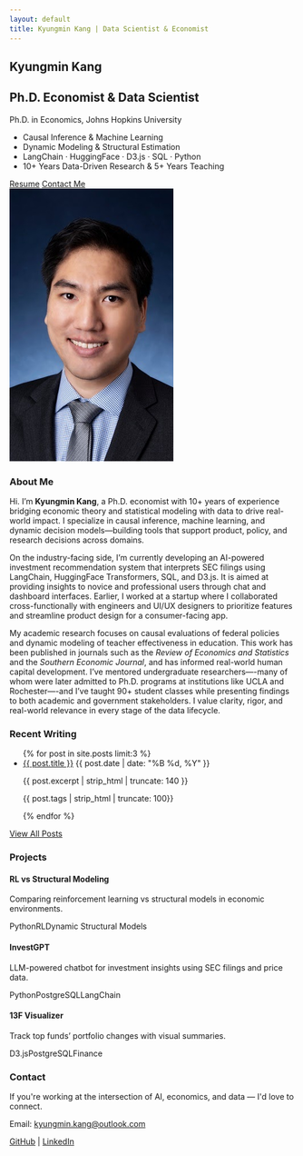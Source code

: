 ```yaml
---
layout: default
title: Kyungmin Kang | Data Scientist & Economist
---
```


<!-- Hero Section -->
<section class="hero">
  <div class="hero-content">
    <div class="hero-text">
      <h1>Kyungmin Kang</h1>
      <h2>Ph.D. Economist & Data Scientist</h2>
      <p>Ph.D. in Economics, Johns Hopkins University</p>
      <ul class="hero-skills">
        <li>Causal Inference & Machine Learning</li>
        <li>Dynamic Modeling & Structural Estimation</li>
        <li>LangChain · HuggingFace · D3.js · SQL · Python</li>
        <li>10+ Years Data-Driven Research & 5+ Years Teaching</li>
      </ul>
      <div class="hero-buttons">
        <a href="/resume.pdf" class="resume-btn">Resume</a>
        <a href="#contact" class="btn secondary">Contact Me</a>
      </div>
    </div>
    <div class="hero-image">
      <img src="/assets/img/headshot.jpg" alt="KM Kang Headshot">
    </div>
  </div>
</section>




<!-- About Section -->
<section class="about" id="about">
  <h3>About Me</h3>
<p>
Hi. I’m <strong>Kyungmin Kang</strong>, a Ph.D. economist with 10+ years of experience bridging economic theory and statistical modeling with data to drive real-world impact. I specialize in causal inference, machine learning, and dynamic decision models—building tools that support product, policy, and research decisions across domains.
</p>

<p>
On the industry-facing side, I’m currently developing an AI-powered investment recommendation system that interprets SEC filings using LangChain, HuggingFace Transformers, SQL, and D3.js. It is aimed at providing insights to novice and professional users through chat and dashboard interfaces. Earlier, I worked at a startup where I collaborated cross-functionally with engineers and UI/UX designers to prioritize features and streamline product design for a consumer-facing app.
</p>

<p>
My academic research focuses on causal evaluations of federal policies and dynamic modeling of teacher effectiveness in education. This work has been published in journals such as the <em>Review of Economics and Statistics</em> and the <em>Southern Economic Journal</em>, and has informed real-world human capital development. I’ve mentored undergraduate researchers—-many of whom were later admitted to Ph.D. programs at institutions like UCLA and Rochester—-and I’ve taught 90+ student classes while presenting findings to both academic and government stakeholders. I value clarity, rigor, and real-world relevance in every stage of the data lifecycle.
</p>
</section>

<!-- Latest Writing Section -->
<section class="recent-posts">
  <h3>Recent Writing</h3>
  <ul class="post-snippets">
    {% for post in site.posts limit:3 %}
      <li>
        <a href="{{ post.url }}">{{ post.title }}</a>
        <span class="post-date">{{ post.date | date: "%B %d, %Y" }}</span>
        <p>{{ post.excerpt | strip_html | truncate: 140 }}</p>
        <p>{{ post.tags | strip_html | truncate: 100}}</p>
      </li>
    {% endfor %}
  </ul>
  <a href="/blog" class="btn">View All Posts</a>
</section>


<!-- Projects Section -->
<section class="projects" id="projects">
  <h3>Projects</h3>
    <div class="project-card">
      <h4>RL vs Structural Modeling</h4>
      <p>Comparing reinforcement learning vs structural models in economic environments.</p>
      <div class="tags"><span>Python</span><span>RL</span><span>Dynamic Structural Models</span></div>
    </div>  <div class="project-grid">
    <div class="project-card">
      <h4>InvestGPT</h4>
      <p>LLM-powered chatbot for investment insights using SEC filings and price data.</p>
      <div class="tags"><span>Python</span><span>PostgreSQL</span><span>LangChain</span></div>
    </div>
    <div class="project-card">
      <h4>13F Visualizer</h4>
      <p>Track top funds’ portfolio changes with visual summaries.</p>
      <div class="tags"><span>D3.js</span><span>PostgreSQL</span><span>Finance</span></div>
    </div>
  </div>
</section>

<!-- Contact Section -->
<section class="contact" id="contact">
  <h3>Contact</h3>
  <p>If you're working at the intersection of AI, economics, and data — I'd love to connect.</p>
  <p>Email: <a href="mailto:kyungmin.kang@outlook.com">kyungmin.kang@outlook.com</a></p>
  <div class="socials">
    <a href="https://github.com/kyungmin-kang">GitHub</a> |
    <a href="https://linkedin.com/in/kmkang">LinkedIn</a>
  </div>
</section>

<link rel="stylesheet" href="/assets/css/style.css">
